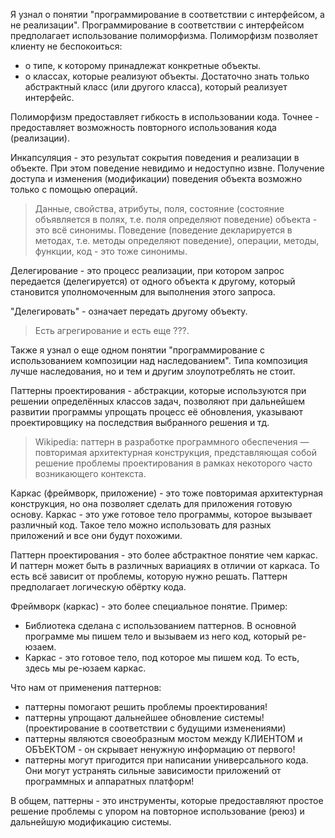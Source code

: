 Я узнал о понятии "программирование в соответствии с интерфейсом, а не реализации". Программирование в соответствии с интерфейсом предполагает использование полиморфизма. Полиморфизм позволяет клиенту не беспокоиться:

- о типе, к которому принадлежат конкретные объекты.
- о классах, которые реализуют объекты. Достаточно знать только абстрактный класс (или другого класса), который реализует интерфейс.

Полиморфизм предоставляет гибкость в использовании кода. Точнее - предоставляет возможность повторного использования кода (реализации).


Инкапсуляция - это результат сокрытия поведения и реализации в объекте. При этом поведение невидимо и недоступно извне. Получение доступа и изменения (модификации) поведения объекта возможно только с помощью операций.

> Данные, свойства, атрибуты, поля, состояние (состояние объявляется в полях, т.е. поля определяют поведение) объекта - это всё синонимы.
> Поведение (поведение декларируется в методах, т.е. методы определяют поведение), операции, методы, функции, код - это тоже синонимы.

Делегирование - это процесс реализации, при котором запрос передается (делегируется) от одного объекта к другому, который становится уполномоченным для выполнения этого запроса.

"Делегировать" - означает передать другому объекту.

> Есть агрегирование и есть еще ???.

Также я узнал о еще одном понятии "программирование с использованием композиции над наследованием". Типа композиция лучше наследования, но и тем и другим злоупотреблять не стоит.

Паттерны проектирования - абстракции, которые используются при решении определённых классов задач, позволяют при дальнейшем развитии программы упрощать процесс её обновления, указывают проектировщику на последствия выбранного решения и тд.

> Wikipedia: паттерн в разработке программного обеспечения — повторимая архитектурная конструкция, представляющая собой решение проблемы проектирования в рамках некоторого часто возникающего контекста.

Каркас (фреймворк, приложение) - это тоже повторимая архитектурная конструкция, но она позволяет сделать для приложения готовую основу.
Каркас - это уже готовое тело программы, которое вызывает различный код. Такое тело можно использовать для разных приложений и все они будут похожими.

Паттерн проектирования - это более абстрактное понятие чем каркас. И паттерн может быть в различных вариациях в отличии от каркаса. То есть всё зависит от проблемы, которую нужно решать. Паттерн предполагает логическую обёртку кода.

Фреймворк (каркас) - это более специальное понятие. Пример: 

- Библиотека сделана с использованием паттернов. В основной программе мы пишем тело и вызываем из него код, который ре-юзаем.
- Каркас - это готовое тело, под которое мы пишем код. То есть, здесь мы ре-юзаем каркас.

Что нам от применения паттернов:
- паттерны помогают решить проблемы проектирования!
- паттерны упрощают дальнейшее обновление системы! (проектирование в соответствии с будущими изменениями)
- паттерны являются своеобразным мостом между КЛИЕНТОМ и ОБЪЕКТОМ - он скрывает ненужную информацию от первого!
- паттерны могут пригодится при написании универсального кода. Они могут устранять сильные зависимости приложений от программных и аппаратных платформ!

В общем, паттерны - это инструменты, которые предоставляют простое решение проблемы с упором на повторное использование (реюз) и дальнейшую модификацию системы.
